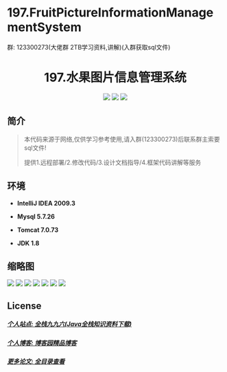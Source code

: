 # 197.FruitPictureInformationManagementSystem

<p>群: 123300273(大佬群 2TB学习资料,讲解)(入群获取sql文件)</p>

<p><h1 align="center">197.水果图片信息管理系统</h1></p>


<p align="center">
	<img src="https://img.shields.io/badge/jdk-1.8-orange.svg"/>
    <img src="https://img.shields.io/badge/springboot-5.x-lightgrey.svg"/>
    <img src="https://img.shields.io/badge/vue-3.x-blue.svg"/>
</p>

## 简介


> 本代码来源于网络,仅供学习参考使用,请入群(123300273)后联系群主索要sql文件!
>
> 提供1.远程部署/2.修改代码/3.设计文档指导/4.框架代码讲解等服务

## 环境

- <b>IntelliJ IDEA 2009.3</b>

- <b>Mysql 5.7.26</b>

- <b>Tomcat 7.0.73</b>

- <b>JDK 1.8</b>




## 缩略图

![](https://img2023.cnblogs.com/blog/588112/202302/588112-20230204204732069-1971900259.png)
![](https://img2023.cnblogs.com/blog/588112/202302/588112-20230204204756644-1088919014.png)
![](https://img2023.cnblogs.com/blog/588112/202302/588112-20230204204801793-1951187061.png)
![](https://img2023.cnblogs.com/blog/588112/202302/588112-20230204204806234-1207433205.png)
![](https://img2023.cnblogs.com/blog/588112/202302/588112-20230204204810496-1232306090.png)
![](https://img2023.cnblogs.com/blog/588112/202302/588112-20230204204814451-1545796613.png)
![](https://img2023.cnblogs.com/blog/588112/202302/588112-20230204204818379-364624135.png)


## License

##### [个人站点: 全栈九九六(Java全栈知识资料下载)](https://www.blog996.com/)
##### [个人博客: 博客园精品博客](https://www.cnblogs.com/yysbolg/)
##### [更多论文: 全目录查看](https://www.blog996.com/md/2021-09-22-1632317852192.html)



